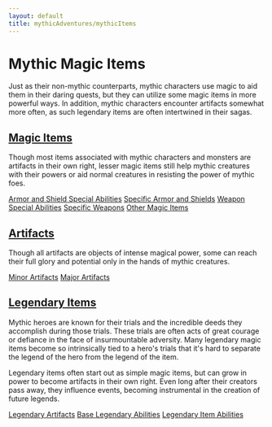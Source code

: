 ```yaml
---
layout: default
title: mythicAdventures/mythicItems
---
```

# Mythic Magic Items

Just as their non-mythic counterparts, mythic characters use magic to aid them in their daring quests, but they can utilize some magic items in more powerful ways. In addition, mythic characters encounter artifacts somewhat more often, as such legendary items are often intertwined in their sagas.

## [Magic Items](mythicAdventures/mythicItems/magicItems)

Though most items associated with mythic characters and monsters are artifacts in their own right, lesser magic items still help mythic creatures with their powers or aid normal creatures in resisting the power of mythic foes.

[Armor and Shield Special Abilities](mythicAdventures/mythicItems/magicItems#_armor-and-shield-special-abilities) [Specific Armor and Shields](mythicAdventures/mythicItems/magicItems#_specific-armor-and-shields) [Weapon Special Abilities](mythicAdventures/mythicItems/magicItems#_weapon-special-abilities) [Specific Weapons](mythicAdventures/mythicItems/magicItems#_specific-weapons) [Other Magic Items](mythicAdventures/mythicItems/magicItems#_other-magic-items)

## [Artifacts](mythicAdventures/mythicItems/artifacts)

Though all artifacts are objects of intense magical power, some can reach their full glory and potential only in the hands of mythic creatures.

[Minor Artifacts](mythicAdventures/mythicItems/artifacts#_minor-artifacts) [Major Artifacts](mythicAdventures/mythicItems/artifacts#_major-artifacts)

## [Legendary Items](mythicAdventures/mythicItems/legendaryItems)

Mythic heroes are known for their trials and the incredible deeds they accomplish during those trials. These trials are often acts of great courage or defiance in the face of insurmountable adversity. Many legendary magic items become so intrinsically tied to a hero's trials that it's hard to separate the legend of the hero from the legend of the item.

Legendary items often start out as simple magic items, but can grow in power to become artifacts in their own right. Even long after their creators pass away, they influence events, becoming instrumental in the creation of future legends.

[Legendary Artifacts](mythicAdventures/mythicItems/legendaryItems#_legendary-artifacts) [Base Legendary Abilities](mythicAdventures/mythicItems/legendaryItems#_base-legendary-abilities) [Legendary Item Abilities](mythicAdventures/mythicItems/legendaryItems#_legendary-item-abilities)

